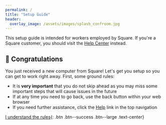 ```yaml
---
permalink: /
title: "Setup Guide"
header:
  overlay_image: /assets/images/splash_confroom.jpg
---
```


This setup guide is intended for workers employed by Square. If you're a Square customer, you should visit the [Help Center](https://squareup.com/help/) instead.

## 🎉 Congratulations
You just received a new computer from Square! Let's get you setup so you can get to work right away. First, some ground rules:

* It is __very important__ that you do not skip ahead as you may miss some important steps that will cause issues in the future 
* If at any time you need to go back, use the back button within your web browser
* If you need further assistance, click the [Help](/help) link in the top navigation



[I understand the rules](/os){: .btn .btn--success .btn--large .text-center}
